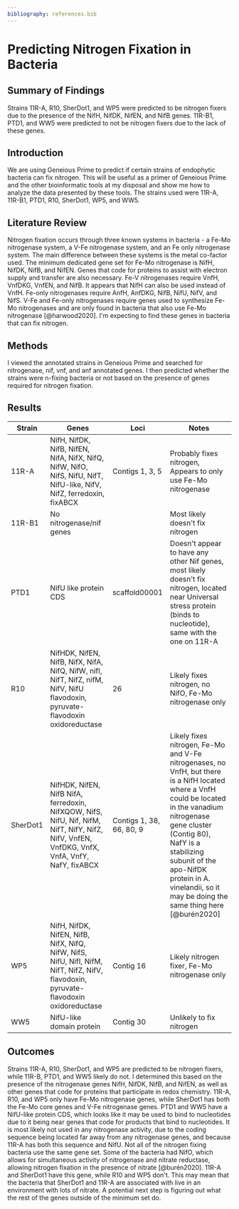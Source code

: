 ```yaml
---
bibliography: references.bib
---
```


# Predicting Nitrogen Fixation in Bacteria

## Summary of Findings

Strains 11R-A, R10, SherDot1, and WP5 were predicted to be nitrogen fixers due to the presence of the NifH, NifDK, NifEN, and NifB genes. 11R-B1, PTD1, and WW5 were predicted to not be nitrogen fixers due to the lack of these genes.

## Introduction

We are using Geneious Prime to predict if certain strains of endophytic bacteria can fix nitrogen. This will be useful as a primer of Geneious Prime and the other bioinformatic tools at my disposal and show me how to analyze the data presented by these tools. The strains used were 11R-A, 11R-B1, PTD1, R10, SherDot1, WP5, and WW5.

## Literature Review

Nitrogen fixation occurs through three known systems in bacteria - a Fe-Mo nitrogenase system, a V-Fe nitrogenase system, and an Fe only nitrogenase system. The main difference between these systems is the metal co-factor used. The minimum dedicated gene set for Fe-Mo nitrogenase is NifH, NifDK, NifB, and NifEN. Genes that code for proteins to assist with electron supply and transfer are also necessary. Fe-V nitrogenases require VnfH, VnfDKG, VnfEN, and NifB. It appears that NifH can also be used instead of VnfH. Fe-only nitrogenases require AnfH, AnfDKG, NifB, NifU, NifV, and NifS. V-Fe and Fe-only nitrogenases require genes used to synthesize Fe-Mo nitrogenases and are only found in bacteria that also use Fe-Mo nitrogenase [@harwood2020]. I'm expecting to find these genes in bacteria that can fix nitrogen.

## Methods

I viewed the annotated strains in Geneious Prime and searched for nitrogenase, nif, vnf, and anf annotated genes. I then predicted whether the strains were n-fixing bacteria or not based on the presence of genes required for nitrogen fixation.

## Results

| Strain   | Genes                                                                                                                                        | Loci                     | Notes                                                                                                                                                                                                                                                                                                     |
|--------------|--------------|--------------|--------------------------------|
| 11R-A    | NifH, NifDK, NifB, NifEN, NifA, NifX, NifQ, NifW, NifO, NifS, NifU, NifT, NifU-like, NifV, NifZ, ferredoxin, fixABCX                       | Contigs 1, 3, 5          | Probably fixes nitrogen, Appears to only use Fe-Mo nitrogenase                                                                                                                                                                                                                                            |
| 11R-B1   | No nitrogenase/nif genes                                                                                                                     |                          | Most likely doesn't fix nitrogen                                                                                                                                                                                                                                                                          |
| PTD1     | NifU like protein CDS                                                                                                                        | scaffold00001            | Doesn't appear to have any other Nif genes, most likely doesn't fix nitrogen, located near Universal stress protein (binds to nucleotide), same with the one on 11R-A                                                                                                                                     |
| R10      | NifHDK, NifEN, NifB, NifX, NifA, NifQ, NifW, nifI, NifT, NifZ, nifM, NifV, NifU flavodoxin, pyruvate-flavodoxin oxidoreductase               | 26                       | Likely fixes nitrogen, no NifO, Fe-Mo nitrogenase only                                                                                                                                                                                                                                                    |
| SherDot1 | NifHDK, NifEN, NifB NifA, ferredoxin, NifXQOW, NifS, NifU, Nif, NifM, NifT, NifY, NifZ, NifV, VnfEN, VnfDKG, VnfX, VnfA, VnfY, NafY, fixABCX | Contigs 1, 38, 66, 80, 9 | Likely fixes nitrogen, Fe-Mo and V-Fe nitrogenases, no VnfH, but there is a NifH located where a VnfH could be located in the vanadium nitrogenase gene cluster (Contig 80), NafY is a stabilizing subunit of the apo-NifDK protein in A. vinelandii, so it may be doing the same thing here [@burén2020] |
| WP5      | NifH, NifDK, NifEN, NifB, NifX, NifQ, NifW, NifS, NifU, NifI, NifM, NifT, NifZ, NifV, flavodoxin, pyruvate-flavodoxin oxidoreductase         | Contig 16                | Likely nitrogen fixer, Fe-Mo nitrogenase only                                                                                                                                                                                                                                                             |
| WW5      | NifU-like domain protein                                                                                                                     | Contig 30                | Unlikely to fix nitrogen                                                                                                                                                                                                                                                                                  |

## Outcomes

Strains 11R-A, R10, SherDot1, and WP5 are predicted to be nitrogen fixers, while 11R-B, PTD1, and WW5 likely do not. I determined this based on the presence of the nitrogenase genes NifH, NifDK, NifB, and NifEN, as well as other genes that code for proteins that participate in redox chemistry. 11R-A, R10, and WP5 only have Fe-Mo nitrogenase genes, while SherDot1 has both the Fe-Mo core genes and V-Fe nitrogenase genes. PTD1 and WW5 have a NifU-like protein CDS, which looks like it may be used to bind to nucleotides due to it being near genes that code for products that bind to nucleotides. It is most likely not used in any nitrogenase activity, due to the coding sequence being located far away from any nitrogenase genes, and because 11R-A has both this sequence and NifU. Not all of the nitrogen fixing bacteria use the same gene set. Some of the bacteria had NifO, which allows for simultaneous activity of nitrogenase and nitrate reductase, allowing nitrogen fixation in the presence of nitrate [@burén2020]. 11R-A and SherDot1 have this gene, while R10 and WP5 don't. This may mean that the bacteria that SherDot1 and 11R-A are associated with live in an environment with lots of nitrate. A potential next step is figuring out what the rest of the genes outside of the minimum set do.

